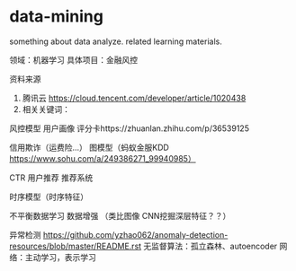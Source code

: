 # data-mining
something about data analyze. related learning materials.

领域：机器学习
具体项目：金融风控

资料来源
1. 腾讯云
https://cloud.tencent.com/developer/article/1020438
2. 相关关键词：

风控模型 用户画像 
评分卡https://zhuanlan.zhihu.com/p/36539125

信用欺诈（运费险...） 图模型（蚂蚁金服KDD https://www.sohu.com/a/249386271_99940985）

CTR 用户推荐 推荐系统

时序模型（时序特征）

不平衡数据学习  数据增强
（类比图像 CNN挖掘深层特征？？）

异常检测
https://github.com/yzhao062/anomaly-detection-resources/blob/master/README.rst
无监督算法：孤立森林、autoencoder
网络：主动学习，表示学习
